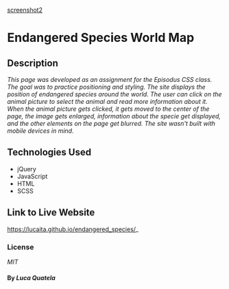 [screenshot2](screenshot2.jpg)

# Endangered Species World Map

## Description

_This page was developed as an assignment for the Episodus CSS class. The goal was to practice positioning and styling.
The site displays the position of endangered species around the world. The user can click on the animal picture to select the animal and read more information about it.
When the animal picture gets clicked, it gets moved to the center of the page, the image gets enlarged, information about the specie get displayed, and the other elements on the page get blurred.
The site wasn't built with mobile devices in mind._

## Technologies Used

* jQuery
* JavaScript
* HTML
* SCSS

## Link to Live Website
https://lucaita.github.io/endangered_species/_

### License

*MIT*

#### By _**Luca Quatela**_
